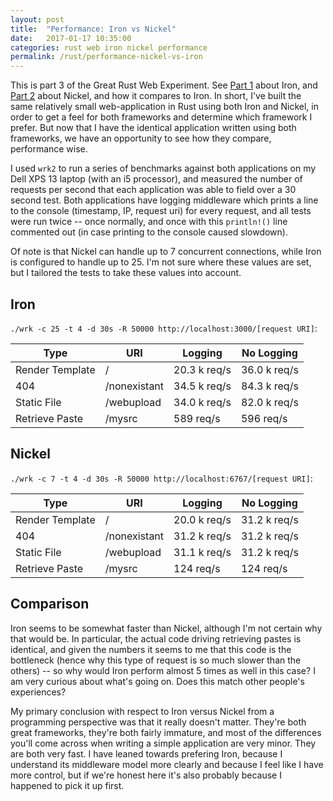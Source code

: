 ```yaml
---
layout: post
title:  "Performance: Iron vs Nickel"
date:   2017-01-17 10:35:00
categories: rust web iron nickel performance
permalink: /rust/performance-nickel-vs-iron
---
```


This is part 3 of the Great Rust Web Experiment. See [Part 1](/rust/iron-getting-started) about Iron, and [Part 2](/rust/nickel-getting-started) about Nickel, and how it compares to Iron. In short, I've built the same relatively small web-application in Rust using both Iron and Nickel, in order to get a feel for both frameworks and determine which framework I prefer. But now that I have the identical application written using both frameworks, we have an opportunity to see how they compare, performance wise.

I used `wrk2` to run a series of benchmarks against both applications on my Dell XPS 13 laptop (with an i5 processor), and measured the number of requests per second that each application was able to field over a 30 second test. Both applications have logging middleware which prints a line to the console (timestamp, IP, request uri) for every request, and all tests were run twice -- once normally, and once with this `println!()` line commented out (in case printing to the console caused slowdown).

Of note is that Nickel can handle up to 7 concurrent connections, while Iron is configured to handle up to 25. I'm not sure where these values are set, but I tailored the tests to take these values into account.

## Iron

`./wrk -c 25 -t 4 -d 30s -R 50000 http://localhost:3000/[request URI]`:

| Type | URI | Logging | No Logging |
|---|---|---|---|
| Render Template | /            | 20.3 k req/s | 36.0 k req/s |
| 404             | /nonexistant | 34.5 k req/s | 84.3 k req/s |
| Static File     | /webupload   | 34.0 k req/s | 82.0 k req/s |
| Retrieve Paste  | /mysrc       | 589 req/s    | 596 req/s    |

## Nickel

`./wrk -c 7 -t 4 -d 30s -R 50000 http://localhost:6767/[request URI]`:

| Type | URI | Logging | No Logging |
|---|---|---|---|
| Render Template | /            | 20.0 k req/s | 31.2 k req/s |
| 404             | /nonexistant | 31.2 k req/s | 31.2 k req/s |
| Static File     | /webupload   | 31.1 k req/s | 31.2 k req/s |
| Retrieve Paste  | /mysrc       | 124 req/s    | 124 req/s    |

## Comparison

Iron seems to be somewhat faster than Nickel, although I'm not certain why that would be. In particular, the actual code driving retrieving pastes is identical, and given the numbers it seems to me that this code is the bottleneck (hence why this type of request is so much slower than the others) -- so why would Iron perform almost 5 times as well in this case? I am very curious about what's going on. Does this match other people's experiences?

My primary conclusion with respect to Iron versus Nickel from a programming perspective was that it really doesn't matter. They're both great frameworks, they're both fairly immature, and most of the differences you'll come across when writing a simple application are very minor. They are both very fast. I have leaned towards prefering Iron, because I understand its middleware model more clearly and because I feel like I have more control, but if we're honest here it's also probably because I happened to pick it up first.
